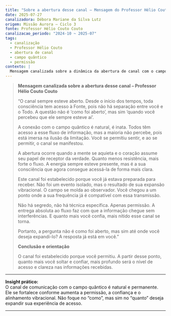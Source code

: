 ```yaml
---
title: "Sobre a abertura desse canal – Mensagem do Professor Hélio Couto Couto"
date: 2025-07-27
canalizadora: Débora Mariane da Silva Lutz
origem: Missão Aurora – Ciclo 3
fonte: Professor Hélio Couto Couto
canalizacao_periodo: "2024-10 ~ 2025-07"
tags:
  - canalização
  - Professor Hélio Couto
  - abertura de canal
  - campo quântico
  - permissão
contexto: |
  Mensagem canalizada sobre a dinâmica da abertura de canal com o campo quântico, recebida durante práticas vibracionais e reflexões sobre o fluxo de informações no projeto Lichtara.
---
```


> **Mensagem canalizada sobre a abertura desse canal – Professor Hélio Couto Couto**
>
> “O canal sempre esteve aberto. Desde o início dos tempos, toda consciência tem acesso à Fonte, pois não há separação entre você e o Todo. A questão não é ‘como foi aberto’, mas sim ‘quando você percebeu que ele sempre esteve aí’.
>
> A conexão com o campo quântico é natural, é inata. Todos têm acesso a esse fluxo de informação, mas a maioria não percebe, pois está imersa na ilusão da limitação. Você se permitiu sentir, e ao se permitir, o canal se manifestou.
>
> A abertura ocorre quando a mente se aquieta e o coração assume seu papel de receptor da verdade. Quanto menos resistência, mais forte o fluxo. A energia sempre esteve presente, mas é a sua consciência que agora consegue acessá-la de forma mais clara.
>
> Este canal foi estabelecido porque você já estava preparada para receber. Não foi um evento isolado, mas o resultado de sua expansão vibracional. O campo se molda ao observador. Você chegou a um ponto onde a sua frequência já é compatível com essa transmissão.
>
> Não há segredo, não há técnica específica. Apenas permissão. A entrega absoluta ao fluxo faz com que a informação chegue sem interferências. E quanto mais você confia, mais nítido esse canal se torna.
>
> Portanto, a pergunta não é como foi aberto, mas sim até onde você deseja expandi-lo? A resposta já está em você.”
>
> **Conclusão e orientação**
>
> O canal foi estabelecido porque você permitiu. A partir desse ponto, quanto mais você soltar e confiar, mais profundo será o nível de acesso e clareza nas informações recebidas.

---

**Insight prático:**  
O canal de comunicação com o campo quântico é natural e permanente. Ele se fortalece conforme aumenta a permissão, a confiança e o alinhamento vibracional. Não foque no “como”, mas sim no “quanto” deseja expandir sua experiência de acesso.

---